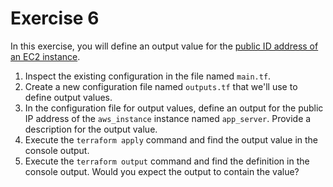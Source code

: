 # Exercise 6

In this exercise, you will define an output value for the [public ID address of an EC2 instance](https://registry.terraform.io/providers/hashicorp/aws/latest/docs/resources/instance#attributes-reference).

1. Inspect the existing configuration in the file named `main.tf`.
2. Create a new configuration file named `outputs.tf` that we'll use to define output values.
3. In the configuration file for output values, define an output for the public IP address of the `aws_instance` instance named `app_server`. Provide a description for the output value.
4. Execute the `terraform apply` command and find the output value in the console output.
5. Execute the `terraform output` command and find the definition in the console output. Would you expect the output to contain the value?
